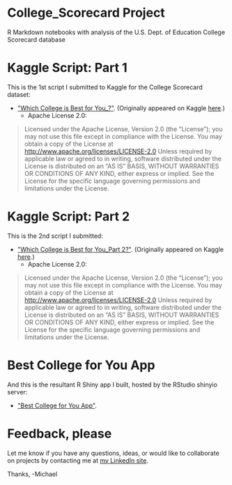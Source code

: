 # College_Scorecard Project 
R Markdown notebooks with analysis of the U.S. Dept. of Education College Scorecard database

# Kaggle Script: Part 1  

This is the 1st script I submitted to Kaggle for the College Scorecard dataset:   
+  ["Which College is Best for You_?"]().  (Originally appeared on Kaggle [here]().)
    + Apache License 2.0:  
>    Licensed under the Apache License, Version 2.0 (the “License”); you may not use this file except in compliance with the License. You may obtain a copy of the License at http://www.apache.org/licenses/LICENSE-2.0
> Unless required by applicable law or agreed to in writing, software distributed under the License is distributed on an “AS IS” BASIS, WITHOUT WARRANTIES OR CONDITIONS OF ANY KIND, either express or implied. See the License for the specific language governing permissions and limitations under the License.

# Kaggle Script: Part 2  

This is the 2nd script I submitted:   
+  ["Which College is Best for You_Part 2?"](). (Originally appeared on Kaggle [here]().)
    + Apache License 2.0:  
>    Licensed under the Apache License, Version 2.0 (the “License”); you may not use this file except in compliance with the License. You may obtain a copy of the License at http://www.apache.org/licenses/LICENSE-2.0
> Unless required by applicable law or agreed to in writing, software distributed under the License is distributed on an “AS IS” BASIS, WITHOUT WARRANTIES OR CONDITIONS OF ANY KIND, either express or implied. See the License for the specific language governing permissions and limitations under the License.

# Best College for You App  

And this is the resultant R Shiny app I built, hosted by the RStudio shinyio server:   
+  ["Best College for You App"](https://thompsonml.shinyapps.io/BestCollegeApp/).

# Feedback, please  

Let me know if you have any questions, ideas, or would like to collaborate on projects by contacting me at [my LinkedIn site](https://www.linkedin.com/in/mlthomps).

Thanks,
-Michael

